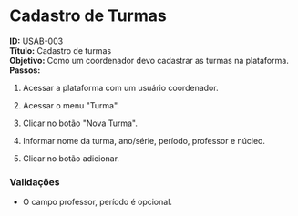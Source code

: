 # Cadastro de Turmas
**ID:** USAB-003  
**Título:** Cadastro de turmas \
**Objetivo:** Como um coordenador devo cadastrar as turmas na plataforma.  
**Passos:**

1.  Acessar a plataforma com um usuário coordenador.
    
2.  Acessar o menu "Turma".
    
3.  Clicar no botão "Nova Turma".
    
4.  Informar nome da turma, ano/série, período, professor e núcleo. 

6. Clicar no botão adicionar.

 ### Validações    

-  O campo professor, período é opcional.


